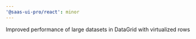 ```yaml
---
'@saas-ui-pro/react': minor
---
```


Improved performance of large datasets in DataGrid with virtualized rows
